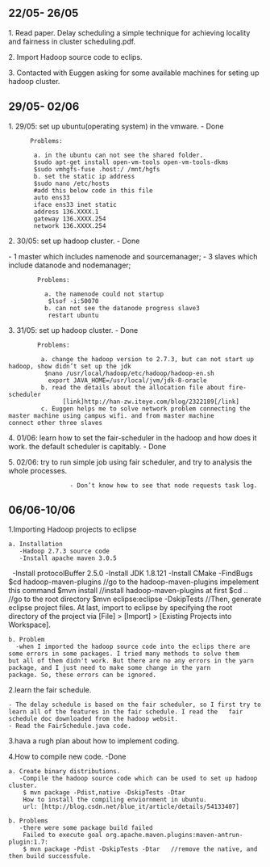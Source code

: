 


<h2>22/05- 26/05</h2>
<p>1. Read paper. Delay scheduling a simple technique for achieving locality and fairness in cluster scheduling.pdf. </p>
<p>2. Import Hadoop source code to eclips.</p>
<p>3. Contacted with Euggen asking for some available machines for seting up hadoop cluster.</p>
<h2>29/05- 02/06</h2>
<p> 1. 29/05: set up ubuntu(operating system) in the vmware.  - Done </p>

          Problems:
          
           a. in the ubuntu can not see the shared folder.
           $sudo apt-get install open-vm-tools open-vm-tools-dkms
           $sudo vmhgfs-fuse .host:/ /mnt/hgfs
           b. set the static ip address
           $sudo nano /etc/hosts
           #add this below code in this file
           auto ens33
           iface ens33 inet static
           address 136.XXXX.1
           gateway 136.XXXX.254
           network 136.XXXX.254
                 
<p> 2. 30/05: set up hadoop cluster.  - Done </p>
            - 1 master which includes namenode and sourcemanager;
            - 3 slaves which include datanode and nodemanager;
                       
            Problems: 
            
              a. the namenode could not startup
               $lsof -i:50070
              b. can not see the datanode progress slave3
               restart ubuntu                               
     
<p> 3. 31/05: set up hadoop cluster. - Done</p>

            Problems:
            
             a. change the hadoop version to 2.7.3, but can not start up hadoop, show didn’t set up the jdk
              $nano /usr/local/hadoop/etc/hadoop/hadoop-en.sh
               export JAVA_HOME=/usr/local/jvm/jdk-8-oracle
             b. read the details about the allocation file about fire-scheduler
                   [link]http://han-zw.iteye.com/blog/2322189[/link]
             c. Euggen helps me to solve network problem connecting the master machine using campus wifi. and from master machine                       connect other three slaves
             
<p> 4. 01/06: learn how to set the fair-scheduler in the hadoop and how does it work. the default scheduler is capitably. - Done</p>

<p> 5. 02/06:  try to run simple job using fair scheduler, and try to analysis the whole processes. </p>
  
                     - Don’t know how to see that node requests task log.
 
<h2>06/06-10/06</h2>

<p>1.Importing Hadoop projects to eclipse</p>

    a. Installation
       -Hadoop 2.7.3 source code
       -Install apache maven 3.0.5
       -Install protocolBuffer 2.5.0
       -Install JDK 1.8.121
       -Install CMake
       -FindBugs
       $cd hadoop-maven-plugins     //go to the hadoop-maven-plugins impelement this command
       $mvn install                 //install hadoop-maven-plugins at first
       $cd ..                       //go to the root directory
       $mvn eclipse:eclipse -DskipTests  //Then, generate eclipse project files.
       At last, import to eclipse by specifying the root directory of the project via
       [File] > [Import] > [Existing Projects into Workspace].
       
    b. Problem
      -when I imported the hadoop source code into the eclips there are some errors in some packages. I tried many methods to solve them       but all of them didn't work. But there are no any errors in the yarn package, and I just need to make some change in the yarn           package. So, these errors can be ignored. 
   
<p>2.learn the fair schedule.</p>
   
    - The delay schedule is based on the fair scheduler, so I first try to learn all of the features in the fair schedule. I read the   fair schedule doc downloaded from the hadoop websit.
    - Read the FairSchedule.java code.
<p>3.hava a rugh plan about how to implement coding.</p>
<p>4.How to compile new code. -Done </p>
 
    a. Create binary distributions.
       -Compile the hadoop source code which can be used to set up hadoop cluster.
        $ mvn package -Pdist,native -DskipTests -Dtar
        How to install the compiling enviornment in ubuntu.
        url: [http://blog.csdn.net/blue_it/article/details/54133407]
        
    b. Problems
       -there were some package build failed
        Failed to execute goal org.apache.maven.plugins:maven-antrun-plugin:1.7:
        $ mvn package -Pdist -DskipTests -Dtar   //remove the native, and then build successfule.
        



